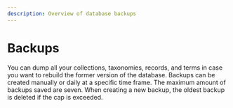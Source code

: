 ```yaml
---
description: Overview of database backups
---
```


# Backups

You can dump all your collections, taxonomies, records, and terms in case you want to rebuild the former version of the database. Backups can be created manually or daily at a specific time frame. The maximum amount of backups saved are seven. When creating a new backup, the oldest backup is deleted if the cap is exceeded.

